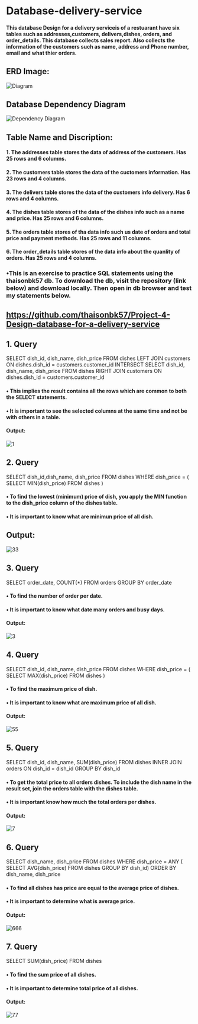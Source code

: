 # Database-delivery-service
#### This database Design for a delivery serviceis of a restuarant have six tables such as addresses,customers, delivers,dishes, orders, and order_details. This database collects sales report. Also collects the information of the customers such as name, address and Phone number, email and what thier orders.
## ERD Image:
![Diagram](https://user-images.githubusercontent.com/72851503/102731216-39346580-4372-11eb-9c51-bfe759d083d4.png)
## Database Dependency Diagram
![Dependency Diagram](https://user-images.githubusercontent.com/72851503/103187779-c5a9cf80-4900-11eb-85fe-e0cd60e384c6.png)

## Table Name and Discription:
#### 1.	The addresses table stores the data of address of the customers. Has 25 rows and 6 columns.
#### 2.	The customers table stores the data of the cuctomers information. Has 23 rows and 4 columns.
#### 3.	The delivers table stores the data of the customers info delivery.  Has 6 rows and 4 columns.
#### 4. The dishes table stores of the data of the dishes info such as a name and price. Has 25 rows and 6 columns.
#### 5. The orders table stores of tha data info such us date of orders and total price and payment methods. Has 25 rows and 11 columns.
#### 6. The order_details table stores of the data info about the quanlity of orders. Has 25 rows and 4 columns.
### •This is an exercise to practice SQL statements using the thaisonbk57 db. To download the db, visit the repository (link below) and download locally. Then open in db browser and test my statements below.
## https://github.com/thaisonbk57/Project-4-Design-database-for-a-delivery-service

## 1. Query
SELECT dish_id, dish_name, dish_price 
FROM dishes
LEFT JOIN customers ON dishes.dish_id = customers.customer_id 
INTERSECT 
SELECT dish_id, dish_name, dish_price 
FROM dishes
RIGHT JOIN customers ON dishes.dish_id = customers.customer_id 

#### • This implies the result contains all the rows which are common to both the SELECT statements. 
#### • It is important to see the selected columns at the same time and not be with others in a table. 
#### Output:
![1](https://user-images.githubusercontent.com/72851503/102737394-422d3300-4382-11eb-9e39-f12e046b2aa8.jpg)

## 2. Query
SELECT dish_id,dish_name, dish_price FROM dishes
WHERE dish_price = ( SELECT MIN(dish_price) FROM dishes )
#### • To find the lowest (minimum) price of dish, you apply the MIN function to the dish_price column of the dishes table.
#### • It is important to know what are minimun price of all dish.
## Output:
![33](https://user-images.githubusercontent.com/72851503/103166430-ee788900-485c-11eb-9e00-f0e822d70d37.jpg)

## 3. Query
SELECT order_date,
COUNT(*) 
FROM orders GROUP BY order_date
#### • To find the number of order per date.
#### • It is important to know what date many orders and busy days.
#### Output:
![3](https://user-images.githubusercontent.com/72851503/103144227-ce639f80-4760-11eb-914f-a0c3e4f4c406.jpg)

## 4. Query
SELECT dish_id, dish_name, dish_price FROM dishes
WHERE dish_price = ( SELECT MAX(dish_price) FROM dishes )
#### • To find the maximum price of dish.
#### • It is important to know what are maximum price of all dish.
#### Output:
![55](https://user-images.githubusercontent.com/72851503/103166394-7a3de580-485c-11eb-9d97-cb921ef03406.jpg)

## 5. Query
SELECT dish_id, dish_name, SUM(dish_price) FROM dishes 
INNER JOIN orders ON dish_id = dish_id GROUP BY dish_id
#### • To get the total price to all orders dishes. To include the dish name in the result set, join the orders table with the dishes table.
#### • It is important know how much the total orders per dishes.
#### Output:
![7](https://user-images.githubusercontent.com/72851503/103165431-cbe17280-4852-11eb-90cd-9ce62d6b0d32.jpg)

## 6. Query
SELECT dish_name, dish_price FROM dishes 
WHERE dish_price = ANY ( SELECT AVG(dish_price) 
FROM dishes GROUP BY dish_id) 
ORDER BY dish_name, dish_price
#### •	To find all dishes has price are equal to the average price of dishes.
#### •	It is important to determine what is average price.
#### Output:
![666](https://user-images.githubusercontent.com/72851503/103169692-06f69c80-4879-11eb-950b-ae809e2cabe8.jpg)

## 7. Query
SELECT SUM(dish_price) FROM dishes
#### •	To find the sum price of all dishes.
#### •	It is important to determine total price of all dishes.
#### Output:
![77](https://user-images.githubusercontent.com/72851503/103169935-11b23100-487b-11eb-98d0-37a4bb33bd6e.jpg)













